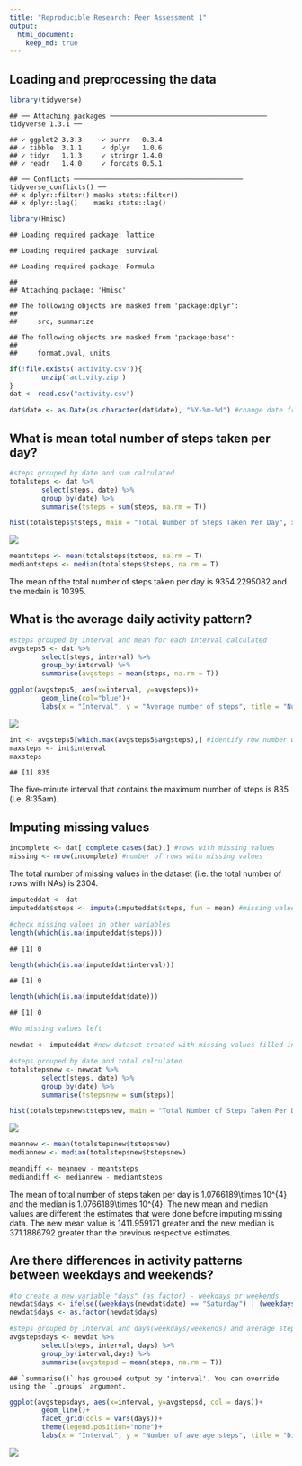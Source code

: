 ```yaml
---
title: "Reproducible Research: Peer Assessment 1"
output: 
  html_document:
    keep_md: true
---
```



## Loading and preprocessing the data

```r
library(tidyverse)
```

```
## ── Attaching packages ─────────────────────────────────────── tidyverse 1.3.1 ──
```

```
## ✓ ggplot2 3.3.3     ✓ purrr   0.3.4
## ✓ tibble  3.1.1     ✓ dplyr   1.0.6
## ✓ tidyr   1.1.3     ✓ stringr 1.4.0
## ✓ readr   1.4.0     ✓ forcats 0.5.1
```

```
## ── Conflicts ────────────────────────────────────────── tidyverse_conflicts() ──
## x dplyr::filter() masks stats::filter()
## x dplyr::lag()    masks stats::lag()
```

```r
library(Hmisc)
```

```
## Loading required package: lattice
```

```
## Loading required package: survival
```

```
## Loading required package: Formula
```

```
## 
## Attaching package: 'Hmisc'
```

```
## The following objects are masked from 'package:dplyr':
## 
##     src, summarize
```

```
## The following objects are masked from 'package:base':
## 
##     format.pval, units
```

```r
if(!file.exists('activity.csv')){
        unzip('activity.zip')
}
dat <- read.csv("activity.csv")

dat$date <- as.Date(as.character(dat$date), "%Y-%m-%d") #change date from chr to date format 
```


## What is mean total number of steps taken per day?

```r
#steps grouped by date and sum calculated
totalsteps <- dat %>% 
        select(steps, date) %>%
        group_by(date) %>%
        summarise(tsteps = sum(steps, na.rm = T))

hist(totalsteps$tsteps, main = "Total Number of Steps Taken Per Day", xlab = "Total number of steps")
```

![](PA1_template_files/figure-html/totalsteps-1.png)<!-- -->

```r
meantsteps <- mean(totalsteps$tsteps, na.rm = T)
mediantsteps <- median(totalsteps$tsteps, na.rm = T)
```

The mean of the total number of steps taken per day is 9354.2295082 and the medain is 10395.

## What is the average daily activity pattern?

```r
#steps grouped by interval and mean for each interval calculated
avgsteps5 <- dat %>%
        select(steps, interval) %>%
        group_by(interval) %>%
        summarise(avgsteps = mean(steps, na.rm = T))

ggplot(avgsteps5, aes(x=interval, y=avgsteps))+
        geom_line(col="blue")+
        labs(x = "Interval", y = "Average number of steps", title = "Number of Steps in Each Five-minute Interval")
```

![](PA1_template_files/figure-html/pattern-1.png)<!-- -->

```r
int <- avgsteps5[which.max(avgsteps5$avgsteps),] #identify row number with max number of average steps
maxsteps <- int$interval
maxsteps
```

```
## [1] 835
```
The five-minute interval that contains the maximum number of steps is 835 (i.e. 8:35am).

## Imputing missing values

```r
incomplete <- dat[!complete.cases(dat),] #rows with missing values
missing <- nrow(incomplete) #number of rows with missing values
```
The total number of missing values in the dataset (i.e. the total number of rows with NAs) is 2304.


```r
imputeddat <- dat
imputeddat$steps <- impute(imputeddat$steps, fun = mean) #missing values for "steps" were filled in with the mean value

#check missing values in other variables
length(which(is.na(imputeddat$steps)))
```

```
## [1] 0
```

```r
length(which(is.na(imputeddat$interval)))
```

```
## [1] 0
```

```r
length(which(is.na(imputeddat$date)))
```

```
## [1] 0
```

```r
#No missing values left

newdat <- imputeddat #new dataset created with missing values filled in

#steps grouped by date and total calculated
totalstepsnew <- newdat %>% 
        select(steps, date) %>%
        group_by(date) %>%
        summarise(tstepsnew = sum(steps))

hist(totalstepsnew$tstepsnew, main = "Total Number of Steps Taken Per Day", xlab = "Total number of steps")
```

![](PA1_template_files/figure-html/imputing2-1.png)<!-- -->

```r
meannew <- mean(totalstepsnew$tstepsnew)
mediannew <- median(totalstepsnew$tstepsnew)

meandiff <- meannew - meantsteps
mediandiff <- mediannew - mediantsteps
```
The mean of total number of steps taken per day is 1.0766189\times 10^{4} and the median is 1.0766189\times 10^{4}.
The new mean and median values are different the estimates that were done before imputing missing data.
The new mean value is 1411.959171 greater and the new median is 371.1886792 greater than the previous respective estimates.


## Are there differences in activity patterns between weekdays and weekends?

```r
#to create a new variable "days" (as factor) - weekdays or weekends
newdat$days <- ifelse((weekdays(newdat$date) == "Saturday") | (weekdays(newdat$date) =="Sunday"), "weekend", "weekday")
newdat$days <- as.factor(newdat$days)

#steps grouped by interval and days(weekdays/weekends) and average steps calculated
avgstepsdays <- newdat %>%
        select(steps, interval, days) %>%
        group_by(interval,days) %>%
        summarise(avgstepsd = mean(steps, na.rm = T))
```

```
## `summarise()` has grouped output by 'interval'. You can override using the `.groups` argument.
```

```r
ggplot(avgstepsdays, aes(x=interval, y=avgstepsd, col = days))+
        geom_line()+
        facet_grid(cols = vars(days))+
        theme(legend.position="none")+
        labs(x = "Interval", y = "Number of average steps", title = "Difference Activity Patterns between Weekdays and Weekends")
```

![](PA1_template_files/figure-html/weekdays-1.png)<!-- -->
